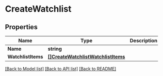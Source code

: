 # CreateWatchlist

## Properties

Name | Type | Description | Notes
------------ | ------------- | ------------- | -------------
**Name** | **string** |  | [optional] 
**WatchlistItems** | [**[]CreateWatchlistWatchlistItems**](CreateWatchlist_watchlistItems.md) |  | [optional] 

[[Back to Model list]](../README.md#documentation-for-models) [[Back to API list]](../README.md#documentation-for-api-endpoints) [[Back to README]](../README.md)



